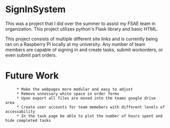 # SignInSystem
This was a project that I did over the summer to assist my FSAE team in organization. This project utilizes python's Flask library and basic HTML. 

This project consists of multiple different site links and is currently being ran on a Raspberry PI locally at my university. Any number of team members are capable of signing in and create tasks, submit workorders, or even submit part orders. 

# Future Work 
         * Make the webpages more modular and easy to adjust
         * Remove unnessary white space in order forms
         * Upon export all files are moved into the teams google drive area
         * Create user accounts for team memebers with different levels of accessability
         * In the task page be able to plot the number of hours spent and hide completed tasks

